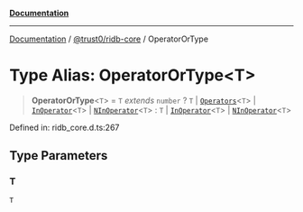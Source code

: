 [**Documentation**](../../../README.md)

***

[Documentation](../../../README.md) / [@trust0/ridb-core](../README.md) / OperatorOrType

# Type Alias: OperatorOrType\<T\>

> **OperatorOrType**\<`T`\> = `T` *extends* `number` ? `T` \| [`Operators`](Operators.md)\<`T`\> \| [`InOperator`](InOperator.md)\<`T`\> \| [`NInOperator`](NInOperator.md)\<`T`\> : `T` \| [`InOperator`](InOperator.md)\<`T`\> \| [`NInOperator`](NInOperator.md)\<`T`\>

Defined in: ridb\_core.d.ts:267

## Type Parameters

### T

`T`

